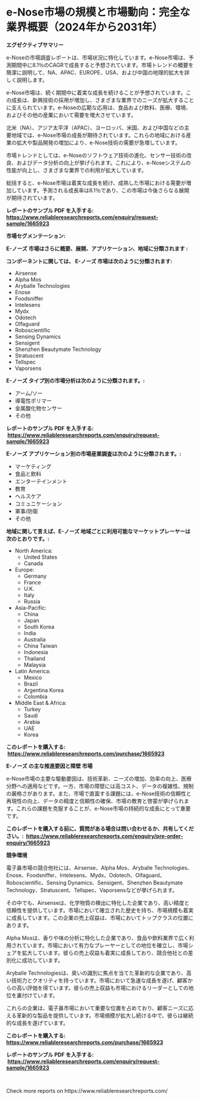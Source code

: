 <p><h1>e-Nose市場の規模と市場動向：完全な業界概要（2024年から2031年）</h1></p><p><strong>エグゼクティブサマリー</strong></p>
<p><p>e-Noseの市場調査レポートは、市場状況に特化しています。e-Nose市場は、予測期間中に8.1％のCAGRで成長すると予想されています。市場トレンドの概要を簡潔に説明して、NA、APAC、EUROPE、USA、および中国の地理的拡大を詳しく説明します。</p><p>e-Nose市場は、続く期間中に着実な成長を続けることが予想されています。この成長は、新興技術の採用が増加し、さまざまな業界でのニーズが拡大することに支えられています。e-Noseの広範な応用は、食品および飲料、医療、環境、およびその他の産業において需要を増大させています。</p><p>北米（NA）、アジア太平洋（APAC）、ヨーロッパ、米国、および中国などの主要地域では、e-Nose市場の成長が期待されています。これらの地域における産業の拡大や製品開発の増加により、e-Nose技術の需要が急増しています。</p><p>市場トレンドとしては、e-Noseのソフトウェア技術の進化、センサー技術の改良、およびデータ分析の向上が挙げられます。これにより、e-Noseシステムの性能が向上し、さまざまな業界での利用が拡大しています。</p><p>総括すると、e-Nose市場は着実な成長を続け、成熟した市場における需要が増加しています。予測される成長率は8.1％であり、この市場は今後さらなる展開が期待されています。</p></p>
<p><strong>レポートのサンプル PDF を入手する: <a href="https://www.reliableresearchreports.com/enquiry/request-sample/1665923">https://www.reliableresearchreports.com/enquiry/request-sample/1665923</a></strong></p>
<p><strong>市場セグメンテーション:</strong></p>
<p><strong> E-ノーズ 市場はさらに概要、展開、アプリケーション、地域に分類されます :</strong></p>
<p><strong>コンポーネントに関しては、 E-ノーズ 市場は次のように分類されます: &nbsp;</strong></p>
<p><ul><li>Airsense</li><li>Alpha Mos</li><li>Aryballe Technologies</li><li>Enose</li><li>Foodsniffer</li><li>Intelesens</li><li>Mydx</li><li>Odotech</li><li>Olfaguard</li><li>Roboscientific</li><li>Sensing Dynamics</li><li>Sensigent</li><li>Shenzhen Beautymate Technology</li><li>Stratuscent</li><li>Tellspec</li><li>Vaporsens</li></ul></p>
<p><strong> E-ノーズ タイプ別の市場分析は次のように分類されます。:</strong></p>
<p><ul><li>アーム/ソー</li><li>導電性ポリマー</li><li>金属酸化物センサー</li><li>その他</li></ul></p>
<p><strong>レポートのサンプル PDF を入手する: &nbsp;<a href="https://www.reliableresearchreports.com/enquiry/request-sample/1665923">https://www.reliableresearchreports.com/enquiry/request-sample/1665923</a></strong></p>
<p><strong> E-ノーズ アプリケーション別の市場産業調査は次のように分類されます。:</strong></p>
<p><ul><li>マーケティング</li><li>食品と飲料</li><li>エンターテインメント</li><li>教育</li><li>ヘルスケア</li><li>コミュニケーション</li><li>軍事/防衛</li><li>その他</li></ul></p>
<p><strong>地域に関して言えば、E-ノーズ 地域ごとに利用可能なマーケットプレーヤーは次のとおりです。:</strong></p>
<p><ul>
    <li>
        North America:
        <ul>
            <li>United States</li>
            <li>Canada</li>
        </ul>
    </li>
    <li>
        Europe:
        <ul>
            <li>Germany</li>
            <li>France</li>
            <li>U.K.</li>
            <li>Italy</li>
            <li>Russia</li>
        </ul>
    </li>
    <li>
        Asia-Pacific:
        <ul>
            <li>China</li>
            <li>Japan</li>
            <li>South Korea</li>
            <li>India</li>
            <li>Australia</li>
            <li>China Taiwan</li>
            <li>Indonesia</li>
            <li>Thailand</li>
            <li>Malaysia</li>
        </ul>
    </li>
    <li>
        Latin America:
        <ul>
            <li>Mexico</li>
            <li>Brazil</li>
            <li>Argentina Korea</li>
            <li>Colombia</li>
        </ul>
    </li>
    <li>
        Middle East & Africa:
        <ul>
            <li>Turkey</li>
            <li>Saudi</li>
            <li>Arabia</li>
            <li>UAE</li>
            <li>Korea</li>
        </ul>
    </li>
    </ul></p>
<p><strong>このレポートを購入する: &nbsp;<a href="https://www.reliableresearchreports.com/purchase/1665923">https://www.reliableresearchreports.com/purchase/1665923</a></strong></p>
<p><strong>E-ノーズ の主な推進要因と障壁 市場</strong></p>
<p><p>e-Nose市場の主要な駆動要因は、技術革新、ニーズの増加、効率の向上、医療分野への適用などです。一方、市場の障壁には高コスト、データの複雑性、規制の厳格さがあります。また、市場で直面する課題には、e-Nose技術の信頼性と再現性の向上、データの精度と信頼性の確保、市場の教育と啓蒙が挙げられます。これらの課題を克服することが、e-Nose市場の持続的な成長にとって重要です。</p></p>
<p><strong>このレポートを購入する前に、質問がある場合は問い合わせるか、共有してください。:&nbsp; <a href="https://www.reliableresearchreports.com/enquiry/pre-order-enquiry/1665923">https://www.reliableresearchreports.com/enquiry/pre-order-enquiry/1665923</a></strong></p>
<p><strong>競争環境</strong></p>
<p><p>電子鼻市場の競合他社には、Airsense、Alpha Mos、Aryballe Technologies、Enose、Foodsniffer、Intelesens、Mydx、Odotech、Olfaguard、Roboscientific、Sensing Dynamics、Sensigent、Shenzhen Beautymate Technology、Stratuscent、Tellspec、Vaporsensなどが挙げられます。</p><p>その中でも、Airsenseは、化学物質の検出に特化した企業であり、高い精度と信頼性を提供しています。市場において確立された歴史を持ち、市場規模も着実に成長しています。この企業の売上収益は、市場においてトップクラスの位置にあります。</p><p>Alpha Mosは、香りや味の分析に特化した企業であり、食品や飲料業界で広く利用されています。市場において有力なプレーヤーとしての地位を確立し、市場シェアを拡大しています。彼らの売上収益も着実に成長しており、競合他社との差別化に成功しています。</p><p>Aryballe Technologiesは、臭いの識別に焦点を当てた革新的な企業であり、高い技術力とクオリティを持っています。市場において急速な成長を遂げ、顧客からの高い評価を得ています。彼らの売上収益も市場におけるリーダーとしての地位を裏付けています。</p><p>これらの企業は、電子鼻市場において重要な位置を占めており、顧客ニーズに応える革新的な製品を提供しています。市場規模が拡大し続ける中で、彼らは継続的な成長を遂げています。</p></p>
<p><strong>このレポートを購入する: &nbsp; <a href="https://www.reliableresearchreports.com/purchase/1665923">https://www.reliableresearchreports.com/purchase/1665923</a></strong></p>
<p><strong>レポートのサンプル PDF を入手する: &nbsp;<a href="https://www.reliableresearchreports.com/enquiry/request-sample/1665923">https://www.reliableresearchreports.com/enquiry/request-sample/1665923</a></strong><strong></strong></p>
<p>&nbsp;</p>
<p>Check more reports on https://www.reliableresearchreports.com/</p>